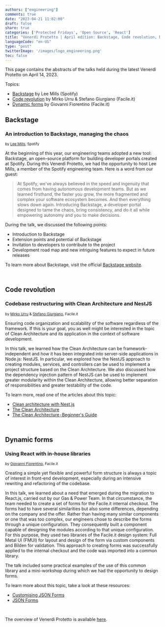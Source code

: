 ```yaml
---
authors: ["engineering"]
comments: true
date: "2023-04-21 11:02:00"
draft: false
share: true
categories: ['Protected Fridays', 'Open Source', 'React']
title: "Venerdì Protetto | April edition: Backstage, Code revolution, Dynamic forms"
languageCode: "en-US"
type: "post"
twitterImage: '/images/logo_engineering.png'
toc: false
---
```

<script type="application/ld+json">
{ 
  "@context": "https://schema.org", 
  "@type": "BlogPosting",
  "headline": "Venerdì Protetto | April edition: Backstage, Code revolution, Dynamic forms",
  "keywords": "Backstage, Code revolution, Dynamic forms", 
  "wordcount": "637",
  "publisher": "Facile.it Engineering",
  "url": "https://engineering.facile.it/",
  "datePublished": "2023-04-21",
  "dateCreated": "2023-04-21",
  "dateModified": "2023-08-31",
  "description": "Abstracts of the talks held during the Venerdì Protetto on April 14th, 2023",
  "articleBody":"An introduction to Backstage, managing the chaos At the beginning of this year, our engineering teams adopted a new tool: Backstage, an open-source platform for building developer portals created at Spotify. During this Venerdì Protetto, we had the opportunity to host Lee Mills, a member of the Spotify engineering team. Here is a word from our guest: At Spotify, we've always believed in the speed and ingenuity that comes from having autonomous development teams. But as we learned firsthand, the faster you grow, the more fragmented and complex your software ecosystem becomes. And then everything slows down again. Introducing Backstage, a developer portal designed to tame the chaos, bring consistency, and do it all while empowering autonomy and you to make decisions. During the talk, we discussed the following points: -   Introduction to Backstage -   Extension points and potential of Backstage -   Invitation to developers to contribute to the project -   Development road map and new intriguing features to expect in future releases 
To learn more about Backstage, visit the official [Backstage website](https://backstage.io/docs/overview/what-is-backstage/ https://backstage.io/docs/overview/what-is-backstage/"). Codebase restructuring with Clean Architecture and NestJS Ensuring code organization and scalability of the software regardless of the framework. If this is your goal, you as well might be interested in the topic of Clean Architecture and its application in the context of software development. In this talk, we learned how the Clean Architecture can be framework-independent and how it has been integrated into server-side applications in Node.js: NestJS. In particular, we explored how the NestJS approach to creating modules, services, and controllers can be used to implement a project structure based on the Clean Architecture. We also discussed how the dependency injection pattern of NestJS can be used to implement greater modularity within the Clean Architecture, allowing better separation of responsibilities and greater testability of the code. To learn more, read one of the articles about this topic: -   [Clean architecture with Nest.js](https://medium.com/@jonathan.pretre91/clean-architecture-with-nestjs-e089cef65045 "https://medium.com/@jonathan.pretre91/clean-architecture-with-nestjs-e089cef65045") -   [The Clean Architecture](https://blog.cleancoder.com/uncle-bob/2012/08/13/the-clean-architecture.html "https://blog.cleancoder.com/uncle-bob/2012/08/13/the-clean-architecture.html") -   [The Clean Architecture - Beginner's Guide](https://betterprogramming.pub/the-clean-architecture-beginners-guide-e4b7058c1165 "https://betterprogramming.pub/the-clean-architecture-beginners-guide-e4b7058c1165") Using React with in-house libraries Creating a simple yet flexible and powerful form structure is always a topic of interest in front-end development, especially during an intensive rewriting and refactoring of the codebase. In this talk, we learned about a need that emerged during the migration to React.js, carried out by our Gas & Power Team. In that circumstance, the team needed to create a set of forms for the Facile.it internal checkout. The forms had to have several similarities but also some differences, depending on the company and the offer. Rather than having many similar components or one that was too complex, our engineers chose to describe the forms through a unique configuration. They consequently built a component capable of designing the modules according to that unique configuration. For this purpose, they used two libraries of the Facile.it design system: Full Metal UI (FMUI) for layout and design of the form via custom components and Bilden for validation. This approach to creating forms was successfully applied to the internal checkout and the code was imported into a common library. 
The talk included some practical examples of the use of this common library and a mini-workshop during which we had the opportunity to design forms. 
To learn more about this topic, take a look at these resources: - [Customising JSON Forms](https://kukshalkanishka.medium.com/customising-json-forms-7fc75f627fff) - [JSON Forms](https://jsonforms.io/) The overview of Venerdì Protetto is available [here](/categories/protected-fridays).",
  "author": {
    "@type": "Person",
    "name": "Ana"
  }
}
</script>


This page contains the abstracts of the talks held during the latest Venerdì Protetto on April 14, 2023. 

Topics: 

- [Backstage](#backstage) by Lee Mills (Spotify)
- [Code revolution](#code-revolution) by Mirko Urru & Stefano Giurgiano (Facile.it) 
- [Dynamic forms](#dynamic-forms) by Giovanni Fiorentino (Facile.it)

<!--more-->

## Backstage 

### An introduction to Backstage, managing the chaos

<sup>by [Lee Mills](https://www.linkedin.com/in/codetoy/), Spotify</sup>

At the beginning of this year, our engineering teams adopted a new tool: Backstage, an open-source platform for building developer portals created at Spotify. During this Venerdì Protetto, we had the opportunity to host Lee Mills, a member of the Spotify engineering team. Here is a word from our guest:  

> At Spotify, we've always believed in the speed and ingenuity that comes from having autonomous development teams. But as we learned firsthand, the faster you grow, the more fragmented and complex your software ecosystem becomes. And then everything slows down again. Introducing Backstage, a developer portal designed to tame the chaos, bring consistency, and do it all while empowering autonomy and you to make decisions.
>

During the talk, we discussed the following points:

-   Introduction to Backstage
-   Extension points and potential of Backstage
-   Invitation to developers to contribute to the project
-   Development road map and new intriguing features to expect in future releases

To learn more about Backstage, visit the official [Backstage website](https://backstage.io/docs/overview/what-is-backstage/ "https://backstage.io/docs/overview/what-is-backstage/").

<br>

## Code revolution

### Codebase restructuring with Clean Architecture and NestJS

<sup>by [Mirko Urru](https://www.linkedin.com/in/mirkourru/) & [Stefano Giurgiano](https://www.linkedin.com/in/stefano-giurgiano-023545150/), Facile.it</sup>

Ensuring code organization and scalability of the software regardless of the framework. If this is your goal, you as well might be interested in the topic of Clean Architecture and its application in the context of software development.

In this talk, we learned how the Clean Architecture can be framework-independent and how it has been integrated into server-side applications in Node.js: NestJS. In particular, we explored how the NestJS approach to creating modules, services, and controllers can be used to implement a project structure based on the Clean Architecture. We also discussed how the dependency injection pattern of NestJS can be used to implement greater modularity within the Clean Architecture, allowing better separation of responsibilities and greater testability of the code.

To learn more, read one of the articles about this topic:

-   [Clean architecture with Nest.js](https://medium.com/@jonathan.pretre91/clean-architecture-with-nestjs-e089cef65045 "https://medium.com/@jonathan.pretre91/clean-architecture-with-nestjs-e089cef65045")
-   [The Clean Architecture](https://blog.cleancoder.com/uncle-bob/2012/08/13/the-clean-architecture.html "https://blog.cleancoder.com/uncle-bob/2012/08/13/the-clean-architecture.html")
-   [The Clean Architecture - Beginner's Guide](https://betterprogramming.pub/the-clean-architecture-beginners-guide-e4b7058c1165 "https://betterprogramming.pub/the-clean-architecture-beginners-guide-e4b7058c1165")  

<br>

## Dynamic forms

### Using React with in-house libraries

<sup>by [Giovanni Fiorentino](https://www.linkedin.com/in/giovanni-fiorentino-25004b74/), Facile.it</sup>

Creating a simple yet flexible and powerful form structure is always a topic of interest in front-end development, especially during an intensive rewriting and refactoring of the codebase.

In this talk, we learned about a need that emerged during the migration to React.js, carried out by our Gas & Power Team. In that circumstance, the team needed to create a set of forms for the Facile.it internal checkout. The forms had to have several similarities but also some differences, depending on the company and the offer. Rather than having many similar components or one that was too complex, our engineers chose to describe the forms through a unique configuration. They consequently built a component capable of designing the modules according to that unique configuration. For this purpose, they used two libraries of the Facile.it design system: Full Metal UI (FMUI) for layout and design of the form via custom components and Bilden for validation. This approach to creating forms was successfully applied to the internal checkout and the code was imported into a common library.

The talk included some practical examples of the use of this common library and a mini-workshop during which we had the opportunity to design forms.

To learn more about this topic, take a look at these resources:

- [Customising JSON Forms](https://kukshalkanishka.medium.com/customising-json-forms-7fc75f627fff)
- [JSON Forms](https://jsonforms.io/)

<br>

The overview of Venerdì Protetto is available [here](/categories/protected-fridays).
